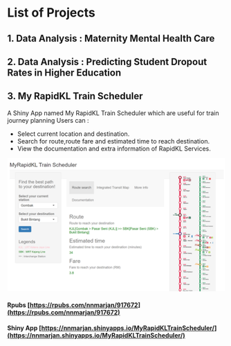# List of Projects

## 1. Data Analysis : Maternity Mental Health Care


## 2. Data Analysis : Predicting Student Dropout Rates in Higher Education


## 3. My RapidKL Train Scheduler
A Shiny App named My RapidKL Train Scheduler which are useful for train journey planning Users can :
- Select current location and destination.
- Search for route,route fare and estimated time to reach destination.
- View the documentation and extra information of RapidKL Services.

![Rapid](/Images/MyRapidKLTrainScheduler.png)

#### Rpubs [https://rpubs.com/nnmarjan/917672](https://rpubs.com/nnmarjan/917672)

#### Shiny App [https://nnmarjan.shinyapps.io/MyRapidKLTrainScheduler/](https://nnmarjan.shinyapps.io/MyRapidKLTrainScheduler/)
